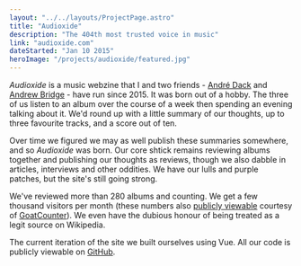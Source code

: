 ```yaml
---
layout: "../../layouts/ProjectPage.astro"
title: "Audioxide"
description: "The 404th most trusted voice in music"
link: "audioxide.com"
dateStarted: "Jan 10 2015"
heroImage: "/projects/audioxide/featured.jpg"
---
```


_Audioxide_ is a music webzine that I and two friends - [André Dack](https://twitter.com/AndreDack) and [Andrew Bridge](https://www.andrewhbridge.co.uk/) - have run since 2015. It was born out of a hobby. The three of us listen to an album over the course of a week then spending an evening talking about it. We'd round up with a little summary of our thoughts, up to three favourite tracks, and a score out of ten.

Over time we figured we may as well publish these summaries somewhere, and so _Audioxide_ was born. Our core shtick remains reviewing albums together and publishing our thoughts as reviews, though we also dabble in articles, interviews and other oddities. We have our lulls and purple patches, but the site's still going strong.

We've reviewed more than 280 albums and counting. We get a few thousand visitors per month (these numbers also [publicly viewable](https://audioxide.goatcounter.com/) courtesy of [GoatCounter](https://www.goatcounter.com/)). We even have the dubious honour of being treated as a legit source on Wikipedia.

The current iteration of the site we built ourselves using Vue. All our code is publicly viewable on [GitHub](https://github.com/audioxide).
